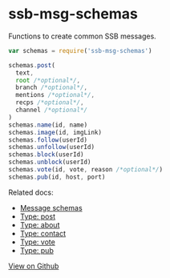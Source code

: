 # ssb-msg-schemas

Functions to create common SSB messages.

```js
var schemas = require('ssb-msg-schemas')

schemas.post(
  text,
  root /*optional*/,
  branch /*optional*/,
  mentions /*optional*/,
  recps /*optional*/,
  channel /*optional*/
)
schemas.name(id, name)
schemas.image(id, imgLink)
schemas.follow(userId)
schemas.unfollow(userId)
schemas.block(userId)
schemas.unblock(userId)
schemas.vote(id, vote, reason /*optional*/)
schemas.pub(id, host, port)
```

Related docs:
  - [Message schemas](/docs/advanced/message-schemas.html)
  - [Type: post](/docs/message-types/post.html)
  - [Type: about](/docs/message-types/about.html)
  - [Type: contact](/docs/message-types/contact.html)
  - [Type: vote](/docs/message-types/vote.html)
  - [Type: pub](/docs/message-types/pub.html)

[View on Github](https://github.com/ssbc/ssb-msg-schemas)